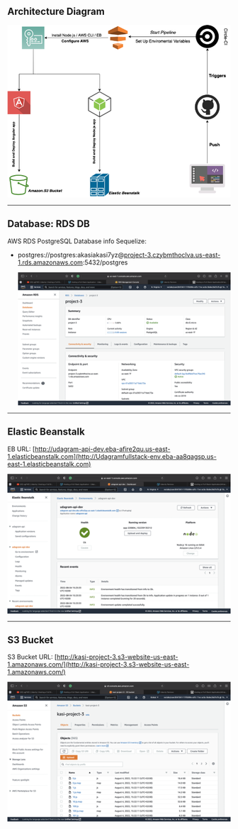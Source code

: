 ## Architecture Diagram

![ARC](./Architecture-diagram.PNG)

---

## Database: RDS DB

AWS RDS PostgreSQL Database info Sequelize:

- postgres://postgres:akasiakasi7yz@[project-3.czybmthoclva.us-east-1.rds.amazonaws.com](project-3.czybmthoclva.us-east-1.rds.amazonaws.com):5432/postgres

  ![rds](../screenshots/rds.PNG)

---

## Elastic Beanstalk

EB URL: [http://udagram-api-dev.eba-afire2qu.us-east-1.elasticbeanstalk.com](http://Udagramfullstack-env.eba-aa8qagsp.us-east-1.elasticbeanstalk.com)

![eb](../screenshots/eb.PNG)

---

## S3 Bucket

S3 Bucket URL: [http://kasi-project-3.s3-website-us-east-1.amazonaws.com/](http://kasi-project-3.s3-website-us-east-1.amazonaws.com/)

![s3](../screenshots/s3.PNG)
